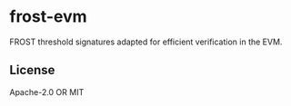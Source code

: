 # frost-evm
FROST threshold signatures adapted for efficient verification in the EVM.

## License
Apache-2.0 OR MIT